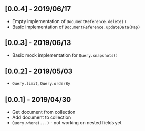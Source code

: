 ## [0.0.4] - 2019/06/17
* Empty implementation of `DocumentReference.delete()` 
* Basic implementation of `DocumentReference.updateData(Map)`

## [0.0.3] - 2019/06/13
* Basic mock implementation for `Query.snapshots()`

## [0.0.2] - 2019/05/03

* `Query.limit`, `Query.orderBy`

## [0.0.1] - 2019/04/30

* Get document from collection
* Add document to collection
* `Query.where(...)` - not working on nested fields yet
